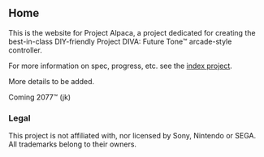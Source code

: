## Home

This is the website for Project Alpaca, a project dedicated for creating the best-in-class DIY-friendly Project DIVA: Future Tone™️ arcade-style controller.

For more information on spec, progress, etc. see the [index project](https://github.com/Project-Alpaca/Alpaca).

More details to be added.

Coming 2077™️ (jk)

### Legal

This project is not affiliated with, nor licensed by Sony, Nintendo or SEGA. All trademarks belong to their owners.
